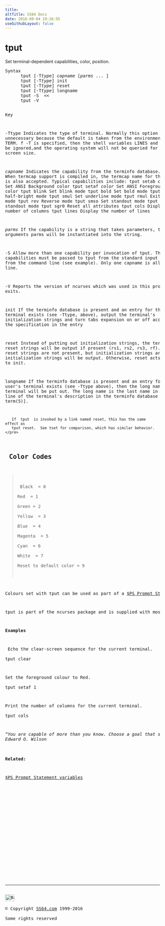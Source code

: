 ```yaml
---
title:
altTitle: SS64 Docs
date: 2016-09-04 19:26:55
useGithubLayout: false
---
```

<!-- #BeginLibraryItem "/Library/head_bash.lbi" --><!-- #EndLibraryItem --><h1>tput</h1> 
<p>Set terminal-dependent capabilities, color, position.</p>
<pre>Syntax
      tput [-T<i>type</i>] <i>capname</i> [<i>parms</i> ... ]
      tput [-T<i>type</i>] init
      tput [-T<i>type</i>] reset
      tput [-T<i>type</i>] longname
      tput -S  &lt;&lt;
      tput -V

Key

   -Ttype  Indicates the type of terminal.  Normally this option is  unnecessary
           because the default is taken from the environment variable TERM.
           f -T is specified, then the shell  variables  LINES and COLUMNS will be
           ignored,and the operating system will not be queried for the actual screen size.

   <i>capname</i>
           Indicates the capability from the terminfo database.
           When termcap  support is compiled in, the termcap name for the capability
           is also accepted.
           Typical capabilities include:
             tput setab <i>color</i>  Set ANSI Background color
             tput setaf <i>color</i>  Set ANSI Foreground color
             tput blink   Set blink mode
             tput bold    Set bold mode
             tput dim     Set half-bright mode
             tput smul    Set underline mode
             tput rmul    Exit underline mode
             tput rev     Reverse mode
             tput smso    Set standout mode
             tput rmso    Exit standout mode
             tput sgr0    Reset all attributes
             tput cols    Display the number of columns
             tput lines   Display the number of lines

   <i>parms</i>   If the capability is a string that takes parameters,  the  arguments
           parms will be instantiated into the string.

   -S      Allow more than one capability per invocation of tput. The capabilities must
           be passed to  tput  from  the  standard  input instead  of  from the command
           line (see example).  Only one capname is allowed per line.

   -V      Reports the version of ncurses which was used in  this  program, and exits.

   init    If the terminfo database is present and an entry for the user's
           terminal exists (see -Ttype, above), output the terminal's initialization strings
           and turn tabs expansion on or off according to the specification in the entry

   reset   Instead of putting out initialization strings, the terminal's reset strings
           will be output if present (rs1, rs2, rs3, rf).  If the reset strings are not
           present, but initialization strings are, the initialization  strings will be
           output. Otherwise, reset acts identically to init.

   longname
           If the terminfo database is present and an entry for the user's  terminal exists
           (see -Ttype above), then the long name of the terminal will be put out.
           The long name is the last name in the first line of the terminal's description in
           the  terminfo  database [see term(5)].

       If  tput  is invoked by a link named reset, this has the same effect as
       tput reset.  See tset for comparison, which has similar behavior.</pre>
<h2> Color Codes</h2>
<blockquote>
<p> Black  = 0  <br>
Red  = 1  <br>
Green = 2  <br>
Yellow  = 3  <br>
Blue  = 4<br>
Magenta  = 5<br>
Cyan  = 6<br>
White  = 7<br>
Reset to default color = 9</p>
</blockquote>
<p>Colours set with tput can be used as part of a <a href="syntax-prompt.html">$PS Prompt Statement variable</a>, if you do this,   store the output of tput  into a variable, which is then used when $PS1 is expanded. Storing the values means we <a href="http://mywiki.wooledge.org/BashFAQ/037">don't</a> have to fork a <span class="code">tput</span> process multiple times every time the prompt is displayed.</p>
<p>tput is part of the ncurses package and is supplied with most Linux distributions.</p>
<p><b>Examples</b></p>
<p> Echo the clear-screen sequence for the current terminal.<br>
<span class="code">tput clear</span></p>
<p>Set the foreground colour to Red.<br>
<span class="code">tput setaf 1</span></p>
<p>Print the number of columns for the current terminal.<br>
<span class="code">tput cols </span></p>
<p><i class="quote">“You are capable of more than you know. Choose a goal that seems right for you and strive to be the best, however hard the path. Aim high” ~ 
</i><i class="quote">Edward O. Wilson</i><br>
<br>
<b>Related:</b></p>
<p><a href="syntax-prompt.html">$PS Prompt Statement variables</a></p><!-- #BeginLibraryItem "/Library/foot_bash.lbi" --><p>
<!-- bash300 -->
<ins class="adsbygoogle" style="display:inline-block;width:300px;height:250px" data-ad-client="ca-pub-6140977852749469" data-ad-slot="4615356305"></ins>
<script>
(adsbygoogle = window.adsbygoogle || []).push({});
</script></p>
<hr>
<div id="bl" class="footer"><a href="tput.html#"><img src="../images/top.png" width="30" height="22" alt="Back to the Top"></a></div>
<div id="br" class="footer, tagline">© Copyright <a href="../index.html">SS64.com</a> 1999-2016<br>
Some rights reserved</div><!-- #EndLibraryItem -->

